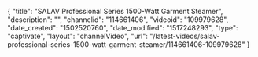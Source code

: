 {
    "title": "SALAV Professional Series 1500-Watt Garment Steamer",
    "description": "",
    "channelid": "114661406",
    "videoid": "109979628",
    "date_created": "1502520760",
    "date_modified": "1517248293",
    "type": "captivate",
    "layout": "channelVideo",
    "url": "\/latest-videos\/salav-professional-series-1500-watt-garment-steamer\/114661406-109979628"
}